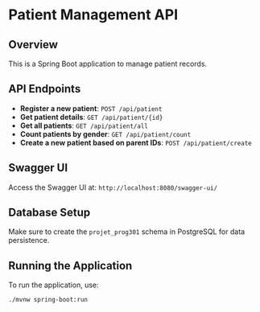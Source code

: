 # Patient Management API

## Overview
This is a Spring Boot application to manage patient records.

## API Endpoints
- **Register a new patient**: `POST /api/patient`
- **Get patient details**: `GET /api/patient/{id}`
- **Get all patients**: `GET /api/patient/all`
- **Count patients by gender**: `GET /api/patient/count`
- **Create a new patient based on parent IDs**: `POST /api/patient/create`

## Swagger UI
Access the Swagger UI at: `http://localhost:8080/swagger-ui/`

## Database Setup
Make sure to create the `projet_prog301` schema in PostgreSQL for data persistence.

## Running the Application
To run the application, use:
```bash
./mvnw spring-boot:run
